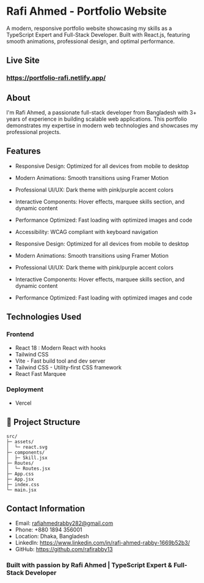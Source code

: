 
#  Rafi Ahmed - Portfolio Website




A modern, responsive portfolio website showcasing my skills as a TypeScript Expert and Full-Stack Developer. Built with React.js, featuring smooth animations, professional design, and optimal performance.
##  Live Site
### https://portfolio-rafi.netlify.app/
## About

I'm Rafi Ahmed, a passionate full-stack developer from Bangladesh with 3+ years of experience in building scalable web applications. This portfolio demonstrates my expertise in modern web technologies and showcases my professional projects.
## Features

- Responsive Design: Optimized for all devices from mobile to desktop
- Modern Animations: Smooth transitions using Framer Motion
- Professional UI/UX: Dark theme with pink/purple accent colors
- Interactive Components: Hover effects, marquee skills section, and dynamic content
- Performance Optimized: Fast loading with optimized images and code

- Accessibility: WCAG compliant with keyboard navigation 
- Responsive Design: Optimized for all devices from mobile to desktop
- Modern Animations: Smooth transitions using Framer Motion
- Professional UI/UX: Dark theme with pink/purple accent colors
- Interactive Components: Hover effects, marquee skills section, and dynamic content
- Performance Optimized: Fast loading with optimized images and code

## Technologies Used


### Frontend

*  React 18 : Modern React with hooks
*  Tailwind CSS
*  Vite - Fast build tool and dev server
*  Tailwind CSS - Utility-first CSS framework
*  React Fast Marquee

### Deployment



*  Vercel
## 📁 Project Structure


```
src/
├─ assets/
│  └─ react.svg
├─ components/
│  ├─ Skill.jsx
├─ Routes/
│  └─ Routes.jsx
├─ App.css
├─ App.jsx
├─ index.css
└─ main.jsx

```

## Contact Information
- Email: rafiahmedrabby282@gmail.com
- Phone: +880 1894 356001
- Location: Dhaka, Bangladesh
- LinkedIn: https://www.linkedin.com/in/rafi-ahmed-rabby-1669b52b3/
- GitHub: https://github.com/rafirabby13
### Built with passion by Rafi Ahmed | TypeScript Expert & Full-Stack Developer




